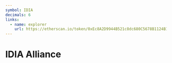 ```yaml
---
symbol: IDIA
decimals: 6
links:
  - name: explorer
    url: https://etherscan.io/token/0xEc8A2D9944B521c8dc680C5678B1124B1B384604
---
```


# IDIA Alliance
